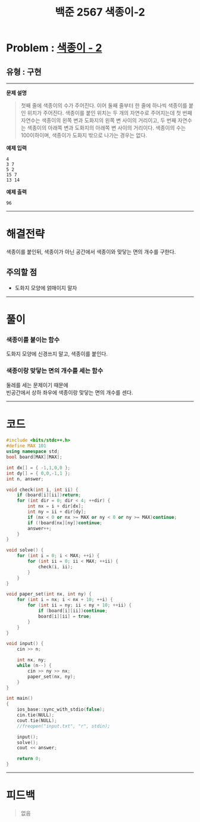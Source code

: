 ﻿---
title: 백준 2567 색종이-2
categories:
- PS

tags:
- baekjoon
- PS
- Problem Solve
- KOI
---

<!-- 문제 번호 -->

# Problem : [색종이 - 2](boj.kr/2567)
## 유형 : 구현

---


**문제 설명**

> 첫째 줄에 색종이의 수가 주어진다. 이어 둘째 줄부터 한 줄에 하나씩 색종이를 붙인 위치가 주어진다. 색종이를 붙인 위치는 두 개의 자연수로 주어지는데 첫 번째 자연수는 색종이의 왼쪽 변과 도화지의 왼쪽 변 사이의 거리이고, 두 번째 자연수는 색종이의 아래쪽 변과 도화지의 아래쪽 변 사이의 거리이다. 색종이의 수는 100이하이며, 색종이가 도화지 밖으로 나가는 경우는 없다. 


**예제 입력**

```
4
3 7
5 2
15 7
13 14
```

**예제 출력**

```
96
```

---


# 해결전략

> 
색종이를 붙인뒤, 색종이가 아닌 공간에서 색종이와 맞닿는 면의 개수를 구한다.



## 주의할 점

* 도화지 모양에 얽매이지 말자


---



# 풀이

### 색종이를 붙이는 함수
도화지 모양에 신경쓰지 말고, 색종이를 붙인다.



### 색종이랑 맞닿는 면의 개수를 세는 함수
둘레를 세는 문제이기 때문에  
빈공간에서 상하 좌우에 색종이랑 맞닿는 면의 개수를 센다.


---

# 코드

```c++
#include <bits/stdc++.h>
#define MAX 101
using namespace std;
bool board[MAX][MAX];

int dx[] = { -1,1,0,0 };
int dy[] = { 0,0,-1,1 };
int n, answer;

void check(int i, int ii) {
	if (board[i][ii])return;
	for (int dir = 0; dir < 4; ++dir) {
		int nx = i + dir[dx];
		int ny = ii + dir[dy];
		if (nx < 0 or nx >= MAX or ny < 0 or ny >= MAX)continue;
		if (!board[nx][ny])continue;
		answer++;
	}
}

void solve() {
	for (int i = 0; i < MAX; ++i) {
		for (int ii = 0; ii < MAX; ++ii) {
			check(i, ii);
		}
	}
}

void paper_set(int nx, int ny) {
	for (int i = nx; i < nx + 10; ++i) {
		for (int ii = ny; ii < ny + 10; ++ii) {
			if (board[i][ii])continue;
			board[i][ii] = true;
		}
	}
}

void input() {
	cin >> n;

	int nx, ny;
	while (n--) {
		cin >> ny >> nx;
		paper_set(nx, ny);
	}
}

int main()
{
	ios_base::sync_with_stdio(false);
	cin.tie(NULL);
	cout.tie(NULL);
    //freopen("input.txt", "r", stdin);

	input();
	solve();
	cout << answer;

	return 0;
}
```


---


# 피드백


> 없음
